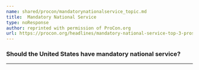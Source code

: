 ```yaml
---
name: shared/procon/mandatorynationalservice_topic.md
title:  Mandatory National Service 
type: noResponse
author: reprinted with permission of ProCon.org
url: https://procon.org/headlines/mandatory-national-service-top-3-pros-and-cons/ 
---
```


###  Should the United States have mandatory national service?

---

